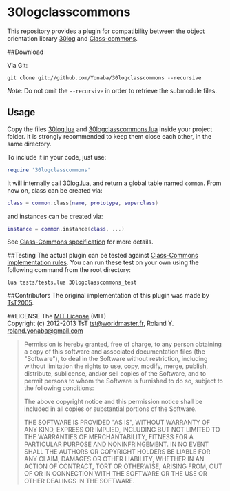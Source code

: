 30logclasscommons
=================

This repository provides a plugin for compatibility between the object orientation library [30log]() and [Class-commons]().

##Download

Via Git:

````
git clone git://github.com/Yonaba/30logclasscommons --recursive
````

*Note*: Do not omit the `--recursive` in order to retrieve the submodule files.

## Usage
Copy the files [30log.lua](https://github.com/Yonaba/30logclasscommons/blob/master/30log.lua) and [30logclasscommons.lua](https://github.com/Yonaba/30logclasscommons/blob/master/30logclasscommons.lua) inside your project folder. It is strongly recommended to keep them close each other, in the same directory.<br/>

To include it in your code, just use:

```lua
require '30logclasscommons' 
````

It will internally call [30log.lua](https://github.com/Yonaba/30logclasscommons/blob/master/30log.lua), and return a global table named `common`. From now on, class can be created via:

```lua
class = common.class(name, prototype, superclass)
````

and instances can be created via:

```lua
instance = common.instance(class, ...)
````

See [Class-Commons specification](https://github.com/bartbes/Class-Commons/blob/master/README.md) for more details.

##Testing
The actual plugin can be tested against [Class-Commons implementation rules](https://github.com/bartbes/Class-Commons/blob/master/SPECS.md). You can run these test on your own using the following command from the root directory:

````
lua tests/tests.lua 30logclasscommons_test
````

##Contributors
The original implementation of this plugin was made by [TsT2005](https://github.com/Yonaba/30log/pull/1).

##LICENSE
The [MIT License](http://www.opensource.org/licenses/mit-license.php) (MIT)<br>
Copyright (c) 2012-2013 TsT <tst@worldmaster.fr>, Roland Y. <roland.yonaba@gmail.com>

> Permission is hereby granted, free of charge, to any person obtaining a copy of
> this software and associated documentation files (the "Software"), to deal in
> the Software without restriction, including without limitation the rights to
> use, copy, modify, merge, publish, distribute, sublicense, and/or sell copies of
> the Software, and to permit persons to whom the Software is furnished to do so,
> subject to the following conditions:
> 
> The above copyright notice and this permission notice shall be included in all
> copies or substantial portions of the Software.
> 
> THE SOFTWARE IS PROVIDED "AS IS", WITHOUT WARRANTY OF ANY KIND, EXPRESS OR
> IMPLIED, INCLUDING BUT NOT LIMITED TO THE WARRANTIES OF MERCHANTABILITY, FITNESS
> FOR A PARTICULAR PURPOSE AND NONINFRINGEMENT. IN NO EVENT SHALL THE AUTHORS OR
> COPYRIGHT HOLDERS BE LIABLE FOR ANY CLAIM, DAMAGES OR OTHER LIABILITY, WHETHER
> IN AN ACTION OF CONTRACT, TORT OR OTHERWISE, ARISING FROM, OUT OF OR IN
> CONNECTION WITH THE SOFTWARE OR THE USE OR OTHER DEALINGS IN THE SOFTWARE.
 